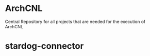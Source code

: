 # ArchCNL
Central Repository for all projects that are needed for the execution of ArchCNL

# stardog-connector
